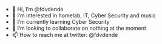 - 👋 Hi, I’m @fdvdende
- 👀 I’m interested in homelab, IT, Cyber Security and music
- 🌱 I’m currently learning Cyber Security
- 💞️ I’m looking to collaborate on nothing at the moment
- 📫 How to reach me at twitter: @fdvdende

<!---
fdvdende/fdvdende is a ✨ special ✨ repository because its `README.md` (this file) appears on your GitHub profile.
You can click the Preview link to take a look at your changes.
--->
